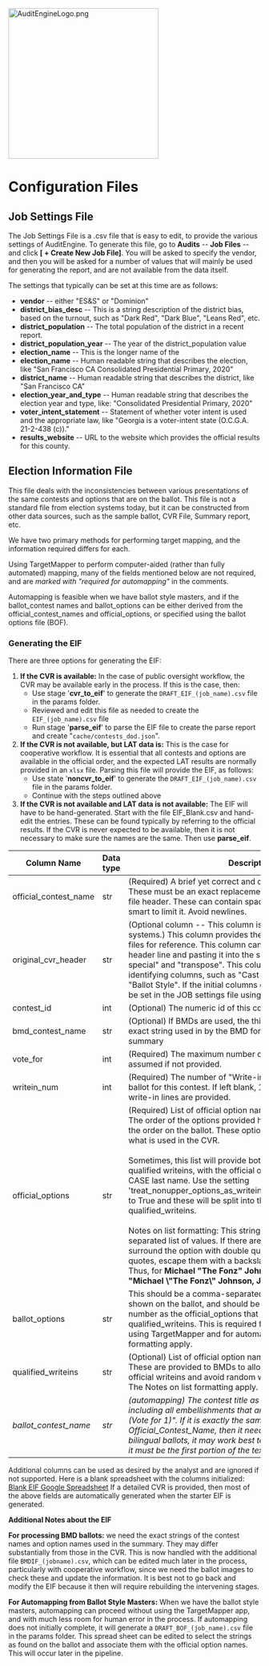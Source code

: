 <link rel="icon" type="image/x-icon" href="https://mapper.auditengine.org/assets/images/A.png">
<img src="https://copswiki.org/w/pub/Common/AuditEngine/AuditEngineLogo.png" alt="AuditEngineLogo.png" width='300' />

# Configuration Files

## Job Settings File
The Job Settings File is a .csv file that is easy to edit, to provide the various settings of AuditEngine. To generate this file, go to **Audits** -- **Job Files** --  and click **[ + Create New Job File]**.
You will be asked to specify the vendor, and then you will be asked for a number of values that will mainly be used for generating the report, and are not available from the data itself.

The settings that typically can be set at this time are as follows:
-  **vendor** -- either "ES&S" or "Dominion"
-  **district_bias_desc** -- This is a string description of the district bias, based on the turnout, such as "Dark Red", "Dark Blue", "Leans Red", etc.
- **district_population** -- The total population of the district in a recent report.
- **district_population_year** -- The year of the district_population value
- **election_name** -- This is the longer name of the 
- **election_name** -- Human readable string that describes the election, like "San Francisco CA Consolidated Presidential Primary, 2020"
- **district_name** -- Human readable string that describes the district, like "San Francisco CA"
- **election_year_and_type** -- Human readable string that describes the election year and type, like: "Consolidated Presidential Primary, 2020"
- **voter_intent_statement** -- Statement of whether voter intent is used and the appropriate law, like "Georgia is a voter-intent state (O.C.G.A. 21-2-438 (c))."
- **results_website** -- URL to the website which provides the official results for this county.

## Election Information File
This file deals with the inconsistencies between various presentations of the same contests and options that are on the ballot. This file is not a standard file from election systems today, but it can be constructed from other data sources, such as the sample ballot, CVR File, Summary report, etc. 

We have two primary methods for performing target mapping, and the information required differs for each.

Using TargetMapper to perform computer-aided (rather than fully automated) mapping, many of the fields mentioned below are not required, and are *marked with "required for automapping"* in the comments.

Automapping is feasible when we have ballot style masters, and if the ballot_contest names and ballot_options can be either derived from the official_contest_names and official_options, or specified using the ballot options file (BOF).

### Generating the EIF

There are three options for generating the EIF:

1. **If the CVR is available:** In the case of public oversight workflow, the CVR may be available early in the process. If this is the case, then:
   - Use stage '**cvr_to_eif**' to generate the `DRAFT_EIF_(job_name).csv` file in the params folder. 
   - Reviewed and edit this file as needed to create the `EIF_(job_name).csv` file
   - Run stage '**parse_eif**' to parse the EIF file to create the parse report and create "`cache/contests_dod.json`".
2. **If the CVR is not available, but LAT data is:** This is the case for cooperative workflow. It is essential that all contests and options are available in the official order, and the expected LAT results are normally provided in an `xlsx` file. Parsing this file will provide the EIF, as follows:
   - Use state '**noncvr_to_eif**' to generate the  `DRAFT_EIF_(job_name).csv` file in the params folder.
   - Continue with the steps outlined above
3. **If the CVR is not available and LAT data is not available:** The EIF will have to be hand-generated. Start with the file EIF_Blank.csv and hand-edit the entries. These can be found typically by referring to the official results. If the CVR is never expected to be available, then it is not necessary to make sure the names are the same. Then use **parse_eif**.

| **Column Name**                | **Data<br>type**  |  **Description**  |
|--------------------------------|-------------------|-------------------|
|official_contest_name           |   str            |(Required) A brief yet correct and distinctive contest name. These must be an exact replacement for the Cast Vote Record file header. These can contain spaces and punctuation, but it is smart to limit it. Avoid newlines. |
|original_cvr_header             |   str            |(Optional column --  This column is not needed for non-ES&S systems.) This column provides the exact header from the CVR files for reference. This column can be created by copying the header line and pasting it into the spreadsheet using "paste-special" and "transpose". This column will also include the first identifying columns, such as "Cast Vote Record", "Precinct", and "Ballot Style". If the initial columns differ from those, they should be set in the JOB settings file using the 'initial_cvr_cols' directive.  |
|contest_id                      |   int            |(Optional) The numeric id of this contest  |
|bmd_contest_name                |   str            |(Optional) If BMDs are used, the this column should provide the exact string used in by the BMD for this contest in the vote summary  |
|vote_for                        |   int            |(Required) The maximum number of votes in this contest. 1 is assumed if not provided.  |
|writein_num                     |   int            |(Required) The number of "Write-in:" options provided on the ballot for this contest. If left blank, 1 is assumed. 0 means no write-in lines are provided.  |
|official_options                |   str            |(Required) List of official option names, separated by commas. The order of the options provided here is not required to match the order on the ballot. These option names should be exactly what is used in the CVR. <br /><br />Sometimes, this list will provide both the listed options and the qualified writeins, with the official options having an UPPER CASE last name. Use the setting 'treat_nonupper_options_as_writeins_for_mapping_contests_dod' to True and these will be split into the ballot_options and the qualified_writeins.<br /><br />Notes on list formatting: This string should be a comma-separated list of values. If there are commas in the name, surround the option with double quotes. If there are embedded quotes, escape them with a backslash '\\'.<br />Thus, for **Michael "The Fonz" Johnson, Jr** you'll need to enter: **"Michael \\"The Fonz\\" Johnson, Jr"**    |
|ballot_options | str |This should be a comma-separated list of the options as exactly shown on the ballot, and should be in the same order and same number as the official_options that are not treated as qualified_writeins. This is required for both manual mapping using TargetMapper and for automapping. The Notes on list formatting apply. |
|qualified_writeins | str |(Optional) List of official option names of qualified writeins. These are provided to BMDs to allow voters to vote for the official writeins and avoid random writeins that are not qualified. The Notes on list formatting apply. |
| *ballot_contest_name* | *str*            | *(automapping) The contest title as actually found on the ballot including all embellishments that are actually written, such as "(Vote for 1)". If it is exactly the same as the Official_Contest_Name, then it need not be listed. In the case of bilingual ballots, it may work best to include only the English, but it must be the first portion of the text.* |

Additional columns can be used as desired by the analyst and are ignored if not supported.
Here is a blank spreadsheet with the columns initialized: [Blank EIF Google Spreadsheet](https://docs.google.com/spreadsheets/d/1RvGoQMPXTgBvY4zwOnF9anDiw8OSScFOArqCgOPLQ8k/edit?usp=sharing) If a detailed CVR is provided, then most of the above fields are automatically generated when the starter EIF is generated.

**Additional Notes about the EIF**

**For processing BMD ballots:** we need the exact strings of the contest names and option names used in the summary. They may differ substantially from those in the CVR. This is now handled with the additional file `BMDIF_(jobname).csv`, which can be edited much later in the process, particularly with cooperative workflow, since we need the ballot images to check these and update the information. It is best not to go back and modify the EIF because it then will require rebuilding the intervening stages.

**For Automapping from Ballot Style Masters:** When we have the ballot style masters, automapping can proceed without using the TargetMapper app, and with much less room for human error in the process. If automapping does not initially complete, it will generate a `DRAFT_BOF_(job_name).csv` file in the params folder. This spread sheet can be edited to select the strings as found on the ballot and associate them with the official option names. This will occur later in the pipeline.
